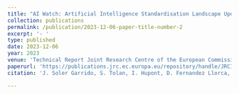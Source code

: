 ```yaml
---
title: "AI Watch: Artificial Intelligence Standardisation Landscape Update"
collection: publications
permalink: /publication/2023-12-06-paper-title-number-2
excerpt: '- '
type: published
date: 2023-12-06
year: 2023
venue: 'Technical Report Joint Research Centre of the European Commission'
paperurl: 'https://publications.jrc.ec.europa.eu/repository/handle/JRC131155'
citation: 'J. Soler Garrido, S. Tolan, I. Hupont, D. Fernandez Llorca, V. Charisi, E. Gomez, H. Junklewitz, R. Hamon, D. Fano Yela, C. Panigutti, Technical Report Joint Research Centre of the European Commission'

---
```

